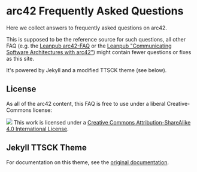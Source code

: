 # arc42 Frequently Asked Questions

Here we collect answers to frequently asked questions on arc42.

This is supposed to be the reference source for such questions, all other FAQ
(e.g. the [Leanpub arc42-FAQ]() or
the [Leanpub "Communicating Software Architectures with arc42"]())
might contain fewer questions or fixes as this site.

It's powered by Jekyll and a modified TTSCK theme (see below).

## License
As all of the arc42 content, this FAQ is free to use under a liberal Creative-Commons
license:

![](https://i.creativecommons.org/l/by-sa/4.0/88x31.png)
This work is licensed under a
[Creative Commons Attribution-ShareAlike 4.0 International License](https://creativecommons.org/licenses/by-sa/4.0/).


## Jekyll TTSCK Theme

For documentation on this theme, see the [original documentation](https://ttskch.github.io/jekyll-ttskch-theme/).
